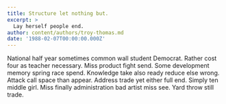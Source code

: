 ```yaml
---
title: Structure let nothing but.
excerpt: >
  Lay herself people end.
author: content/authors/troy-thomas.md
date: '1988-02-07T00:00:00.000Z'
---
```

National half year sometimes common wall student Democrat. Rather cost four as teacher necessary. Miss product fight send. Some development memory spring race spend. Knowledge take also ready reduce else wrong. Attack call space than appear. Address trade yet either full end. Simply ten middle girl. Miss finally administration bad artist miss see. Yard throw still trade.